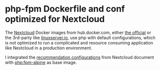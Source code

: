 # php-fpm Dockerfile and conf optimized for Nextcloud

The [Nextcloud](https://nextcloud.com/) Docker images from hub.docker.com, either [the official](https://hub.docker.com/_/nextcloud "nextcloud official docker image") or the 3rd-party like [linuxserver.io](https://hub.docker.com/r/linuxserver/nextcloud "nextcloud docker image from linuxserver.io"), use php with default configurations, which is not optimized to run a complicated and resource consuming application like Nextcloud in a production environment.

I integrated the [recommendation configurations](https://docs.nextcloud.com/server/18/admin_manual/installation/server_tuning.html) from Nextcloud document with [php:fpm-alpine](https://hub.docker.com/_/php) as base image.
